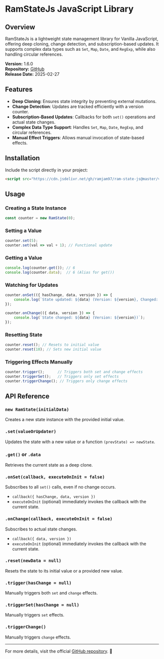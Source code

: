 # RamStateJs JavaScript Library

## Overview

RamStateJs is a lightweight state management library for Vanilla JavaScript, offering deep cloning, change detection, and subscription-based updates. It supports complex data types such as `Set`, `Map`, `Date`, and `RegExp`, while also handling circular references.

**Version:** 1.6.0\
**Repository:** [GitHub](https://github.com/ramjam97/ram-state-js)\
**Release Date:** 2025-02-27

## Features

- **Deep Cloning**: Ensures state integrity by preventing external mutations.
- **Change Detection**: Updates are tracked efficiently with a version counter.
- **Subscription-Based Updates**: Callbacks for both `set()` operations and actual state changes.
- **Complex Data Type Support**: Handles `Set`, `Map`, `Date`, `RegExp`, and circular references.
- **Manual Effect Triggers**: Allows manual invocation of state-based effects.

## Installation

Include the script directly in your project:

```html
<script src="https://cdn.jsdelivr.net/gh/ramjam97/ram-state-js@master/versions/2.0.0/ram-state.min.js"></script>
```

## Usage

### Creating a State Instance

```js
const counter = new RamState(0);
```

### Setting a Value

```js
counter.set(5);
counter.set(val => val + 1); // Functional update
```

### Getting a Value

```js
console.log(counter.get()); // 6
console.log(counter.data);  // 6 (Alias for get())
```

### Watching for Updates

```js
counter.onSet(({ hasChange, data, version }) => {
    console.log(`State updated: ${data} (Version: ${version}, Changed: ${hasChange})`);
});

counter.onChange(({ data, version }) => {
    console.log(`State changed: ${data} (Version: ${version})`);
});
```

### Resetting State

```js
counter.reset(); // Resets to initial value
counter.reset(10); // Sets new initial value
```

### Triggering Effects Manually

```js
counter.trigger();      // Triggers both set and change effects
counter.triggerSet();   // Triggers only set effects
counter.triggerChange(); // Triggers only change effects
```

## API Reference

### `new RamState(initialData)`

Creates a new state instance with the provided initial value.

### `.set(valueOrUpdater)`

Updates the state with a new value or a function `(prevState) => newState`.

### `.get()` or `.data`

Retrieves the current state as a deep clone.

### `.onSet(callback, executeOnInit = false)`

Subscribes to all `set()` calls, even if no change occurs.

- `callback({ hasChange, data, version })`
- `executeOnInit` (optional) immediately invokes the callback with the current state.

### `.onChange(callback, executeOnInit = false)`

Subscribes to actual state changes.

- `callback({ data, version })`
- `executeOnInit` (optional) immediately invokes the callback with the current state.

### `.reset(newData = null)`

Resets the state to its initial value or a provided new value.

### `.trigger(hasChange = null)`

Manually triggers both `set` and `change` effects.

### `.triggerSet(hasChange = null)`

Manually triggers `set` effects.

### `.triggerChange()`

Manually triggers `change` effects.

---

For more details, visit the official [GitHub repository](https://github.com/ramjam97/ram-state-js). 🚀

